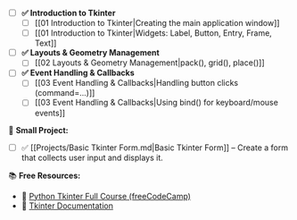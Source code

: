 
- [ ] **✅ Introduction to Tkinter**
  - [ ] [[01 Introduction to Tkinter|Creating the main application window]]
  - [ ] [[01 Introduction to Tkinter|Widgets: Label, Button, Entry, Frame, Text]]

- [ ] **✅ Layouts & Geometry Management**
  - [ ] [[02 Layouts & Geometry Management|pack(), grid(), place()]]

- [ ] **✅ Event Handling & Callbacks**
  - [ ] [[03 Event Handling & Callbacks|Handling button clicks (command=...)]]
  - [ ] [[03 Event Handling & Callbacks|Using bind() for keyboard/mouse events]]

🎯 **Small Project:**
- [ ] ✅ [[Projects/Basic Tkinter Form.md|Basic Tkinter Form]] – Create a form that collects user input and displays it.

📚 **Free Resources:**
- 📖 [Python Tkinter Full Course (freeCodeCamp)](https://www.youtube.com/watch?v=YXPyB4XeYLA)
- 📖 [Tkinter Documentation](https://docs.python.org/3/library/tkinter.html)
